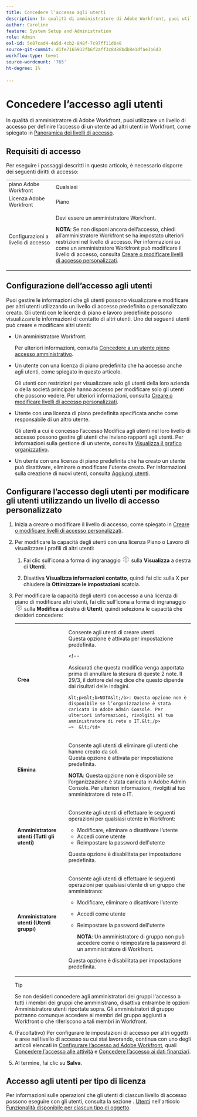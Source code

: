 ```yaml
---
title: Concedere l’accesso agli utenti
description: In qualità di amministratore di Adobe Workfront, puoi utilizzare un livello di accesso per definire l’accesso di un utente ad altri utenti in Workfront.
author: Caroline
feature: System Setup and Administration
role: Admin
exl-id: 5e87cad4-4a5d-4cb2-848f-7c97ff11d0e8
source-git-commit: d1fe7165932fb6f2aff3c8488bdb8e1dfae3b6d3
workflow-type: tm+mt
source-wordcount: '765'
ht-degree: 1%

---
```


# Concedere l’accesso agli utenti

In qualità di amministratore di Adobe Workfront, puoi utilizzare un livello di accesso per definire l’accesso di un utente ad altri utenti in Workfront, come spiegato in [Panoramica dei livelli di accesso](../../../administration-and-setup/add-users/access-levels-and-object-permissions/access-levels-overview.md).

## Requisiti di accesso

Per eseguire i passaggi descritti in questo articolo, è necessario disporre dei seguenti diritti di accesso:

<table style="table-layout:auto"> 
 <col> 
 <col> 
 <tbody> 
  <tr> 
   <td role="rowheader">piano Adobe Workfront</td> 
   <td>Qualsiasi</td> 
  </tr> 
  <tr> 
   <td role="rowheader">Licenza Adobe Workfront</td> 
   <td>Piano</td> 
  </tr> 
  <tr> 
   <td role="rowheader">Configurazioni a livello di accesso</td> 
   <td> <p>Devi essere un amministratore Workfront.</p> <p><b>NOTA</b>: Se non disponi ancora dell’accesso, chiedi all’amministratore Workfront se ha impostato ulteriori restrizioni nel livello di accesso. Per informazioni su come un amministratore Workfront può modificare il livello di accesso, consulta <a href="../../../administration-and-setup/add-users/configure-and-grant-access/create-modify-access-levels.md" class="MCXref xref" data-mc-variable-override="">Creare o modificare livelli di accesso personalizzati</a>.</p> </td> 
  </tr> 
 </tbody> 
</table>

## Configurazione dell’accesso agli utenti

Puoi gestire le informazioni che gli utenti possono visualizzare e modificare per altri utenti utilizzando un livello di accesso predefinito o personalizzato creato. Gli utenti con le licenze di piano e lavoro predefinite possono visualizzare le informazioni di contatto di altri utenti. Uno dei seguenti utenti può creare e modificare altri utenti:

* Un amministratore Workfront.

   Per ulteriori informazioni, consulta [Concedere a un utente pieno accesso amministrativo](../../../administration-and-setup/add-users/configure-and-grant-access/grant-a-user-full-administrative-access.md).

* Un utente con una licenza di piano predefinita che ha accesso anche agli utenti, come spiegato in questo articolo.

   Gli utenti con restrizioni per visualizzare solo gli utenti della loro azienda o della società principale hanno accesso per modificare solo gli utenti che possono vedere. Per ulteriori informazioni, consulta [Creare o modificare livelli di accesso personalizzati](../../../administration-and-setup/add-users/configure-and-grant-access/create-modify-access-levels.md).

* Utente con una licenza di piano predefinita specificata anche come responsabile di un altro utente.

   Gli utenti a cui è concesso l’accesso Modifica agli utenti nel loro livello di accesso possono gestire gli utenti che inviano rapporti agli utenti. Per informazioni sulla gestione di un utente, consulta [Visualizza il grafico organizzativo](../../../people-teams-and-groups/work-directly-with-others/view-the-org-chart.md).

* Un utente con una licenza di piano predefinita che ha creato un utente può disattivare, eliminare o modificare l&#39;utente creato. Per informazioni sulla creazione di nuovi utenti, consulta [Aggiungi utenti](../../../administration-and-setup/add-users/create-and-manage-users/add-users.md).

## Configurare l’accesso degli utenti per modificare gli utenti utilizzando un livello di accesso personalizzato

1. Inizia a creare o modificare il livello di accesso, come spiegato in [Creare o modificare livelli di accesso personalizzati](../../../administration-and-setup/add-users/configure-and-grant-access/create-modify-access-levels.md).
1. Per modificare la capacità degli utenti con una licenza Piano o Lavoro di visualizzare i profili di altri utenti:

   1. Fai clic sull’icona a forma di ingranaggio ![](assets/gear-icon-settings.png) sulla **Visualizza** a destra di **Utenti**.

   1. Disattiva **Visualizza informazioni contatto**, quindi fai clic sulla X per chiudere la **Ottimizzare le impostazioni** scatola.

1. Per modificare la capacità degli utenti con accesso a una licenza di piano di modificare altri utenti, fai clic sull’icona a forma di ingranaggio ![](assets/gear-icon-settings.png) sulla **Modifica** a destra di **Utenti**, quindi seleziona le capacità che desideri concedere:

   <table style="table-layout:auto"> 
    <col> 
    <col> 
    <tbody> 
     <tr> 
      <td role="rowheader"><strong>Crea</strong> </td> 
      <td> <p>Consente agli utenti di creare utenti.<br>Questa opzione è attivata per impostazione predefinita.</p> 
      &lt;!--
        <p data-mc-conditions="QuicksilverOrClassic.Draft mode">Assicurati che questa modifica venga apportata prima di annullare la stesura di queste 2 note. Il 29/3, il dottore del req dice che questo dipende dai risultati delle indagini.</p>

       &lt;p>&lt;b>NOTA&lt;/b>: Questa opzione non è disponibile se l’organizzazione è stata caricata in Adobe Admin Console. Per ulteriori informazioni, rivolgiti al tuo amministratore di rete o IT.&lt;/p>
       —>  &lt;/td>
   </tr> 
     <tr> 
      <td role="rowheader"><strong>Elimina</strong> </td> 
      <td> <p> Consente agli utenti di eliminare gli utenti che hanno creato da soli.<br>Questa opzione è attivata per impostazione predefinita.</p> <p><b>NOTA</b>: Questa opzione non è disponibile se l’organizzazione è stata caricata in Adobe Admin Console. Per ulteriori informazioni, rivolgiti al tuo amministratore di rete o IT.</p> </td> 
     </tr> 
     <tr> 
      <td role="rowheader"><strong>Amministratore utenti (Tutti gli utenti)</strong> </td> 
      <td> <p>Consente agli utenti di effettuare le seguenti operazioni per qualsiasi utente in Workfront:</p> 
       <ul> 
        <li>Modificare, eliminare o disattivare l’utente</li> 
        <li>Accedi come utente</li> 
        <li>Reimpostare la password dell'utente</li> 
       </ul> <p>Questa opzione è disabilitata per impostazione predefinita.</p> </td> 
     </tr> 
     <tr> 
      <td role="rowheader"><strong>Amministratore utenti (Utenti gruppi)</strong> </td> 
      <td> <p>Consente agli utenti di effettuare le seguenti operazioni per qualsiasi utente di un gruppo che amministrano: 
        <ul>
         <li><p>Modificare, eliminare o disattivare l’utente</p></li>
         <li>Accedi come utente</li>
         <li><p>Reimpostare la password dell'utente</p><p><b>NOTA</b>: Un amministratore di gruppo non può accedere come o reimpostare la password di un amministratore di Workfront.</p></li>
        </ul><p>Questa opzione è disabilitata per impostazione predefinita.</p></p> </td> 
     </tr> 
    </tbody> 
   </table>

   >[!TIP]
   >
   >Se non desideri concedere agli amministratori dei gruppi l&#39;accesso a tutti i membri dei gruppi che amministrano, disattiva entrambe le opzioni Amministratore utenti riportate sopra. Gli amministratori di gruppo potranno comunque accedere ai membri del gruppo aggiunti a Workfront o che riferiscono a tali membri in Workfront.

1. (Facoltativo) Per configurare le impostazioni di accesso per altri oggetti e aree nel livello di accesso su cui stai lavorando, continua con uno degli articoli elencati in [Configurare l’accesso ad Adobe Workfront](../../../administration-and-setup/add-users/configure-and-grant-access/configure-access.md), quali [Concedere l’accesso alle attività](../../../administration-and-setup/add-users/configure-and-grant-access/grant-access-tasks.md) e [Concedere l’accesso ai dati finanziari](../../../administration-and-setup/add-users/configure-and-grant-access/grant-access-financial.md).
1. Al termine, fai clic su **Salva**.

## Accesso agli utenti per tipo di licenza

Per informazioni sulle operazioni che gli utenti di ciascun livello di accesso possono eseguire con gli utenti, consulta la sezione . [Utenti](../../../administration-and-setup/add-users/access-levels-and-object-permissions/functionality-available-for-each-object-type.md#users) nell&#39;articolo [Funzionalità disponibile per ciascun tipo di oggetto](../../../administration-and-setup/add-users/access-levels-and-object-permissions/functionality-available-for-each-object-type.md).
